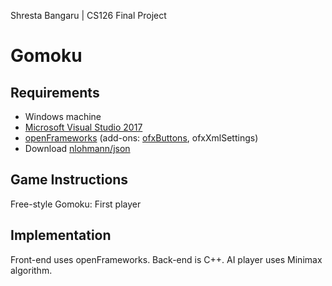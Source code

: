 Shresta Bangaru | CS126 Final Project

# Gomoku

## Requirements
* Windows machine
* [Microsoft Visual Studio 2017](https://www.techspot.com/downloads/6278-visual-studio.html) 
* [openFrameworks](https://openframeworks.cc/download/) (add-ons: [ofxButtons](https://github.com/timknapen/ofxButtons), ofxXmlSettings) 
* Download [nlohmann/json](https://github.com/nlohmann/json) 

## Game Instructions
Free-style Gomoku: First player 


## Implementation
Front-end uses openFrameworks. Back-end is C++. AI player uses Minimax algorithm. 
